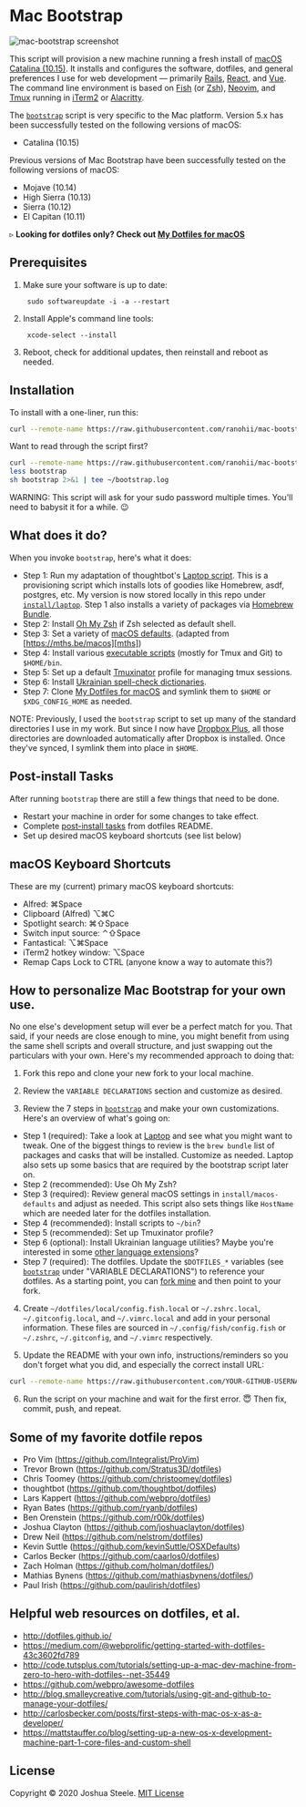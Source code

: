 # Mac Bootstrap

![mac-bootstrap screenshot][screenshot]

This script will provision a new machine running a fresh install of [macOS Catalina (10.15)][catalina]. It installs and configures the software, dotfiles, and general preferences I use for web development — primarily [Rails][rails], [React][react], and [Vue][vue]. The command line environment is based on [Fish][fish] (or [Zsh][zsh]), [Neovim][neovim], and [Tmux][tmux] running in [iTerm2][iterm2] or [Alacritty][alacritty].

The [`bootstrap`][bootstrap] script is very specific to the Mac platform. Version 5.x has been successfully tested on the following versions of macOS:

* Catalina (10.15)

Previous versions of Mac Bootstrap have been successfully tested on the following versions of macOS:

* Mojave (10.14)
* High Sierra (10.13)
* Sierra (10.12)
* El Capitan (10.11)

&#9657; **Looking for dotfiles only? Check out [My Dotfiles for macOS](http://jsua.co/dotfiles)**

## Prerequisites

1. Make sure your software is up to date:

        sudo softwareupdate -i -a --restart

1. Install Apple's command line tools:

        xcode-select --install

1. Reboot, check for additional updates, then reinstall and reboot as needed.

## Installation

To install with a one-liner, run this:

```sh
curl --remote-name https://raw.githubusercontent.com/ranohii/mac-bootstrap/master/bootstrap && sh bootstrap 2>&1 | tee ~/bootstrap.log
```

Want to read through the script first?
```sh
curl --remote-name https://raw.githubusercontent.com/ranohii/mac-bootstrap/master/bootstrap
less bootstrap
sh bootstrap 2>&1 | tee ~/bootstrap.log
```

WARNING: This script will ask for your sudo password multiple times. You'll need to babysit it for a while. 😉

## What does it do?

When you invoke `bootstrap`, here's what it does:

* Step 1: Run my adaptation of thoughtbot's [Laptop script][laptop]. This is a provisioning script which installs lots of goodies like Homebrew, asdf, postgres, etc. My version is now stored locally in this repo under [`install/laptop`][my-laptop]. Step 1 also installs a variety of packages via [Homebrew Bundle][brew-bundle].
* Step 2: Install [Oh My Zsh][omz] if Zsh selected as default shell.
* Step 3: Set a variety of [macOS defaults][macos-defaults]. (adapted from [https://mths.be/macos][mths])
* Step 4: Install various [executable scripts][exe-scripts] (mostly for Tmux and Git) to `$HOME/bin`.
* Step 5: Set up a default [Tmuxinator][tmuxinator] profile for managing tmux sessions.
* Step 6: Install [Ukrainian spell-check dictionaries][dictionaries].
* Step 7: Clone [My Dotfiles for macOS][dotfiles] and symlink them to `$HOME` or `$XDG_CONFIG_HOME` as needed.

NOTE: Previously, I used the `bootstrap` script to set up many of the standard directories I use in my work. But since I now have [Dropbox Plus][db-plus], all those directories are downloaded automatically after Dropbox is installed. Once they've synced, I symlink them into place in `$HOME`.

## Post-install Tasks

After running `bootstrap` there are still a few things that need to be done.

* Restart your machine in order for some changes to take effect.
* Complete [post-install tasks][post-install-tasks] from dotfiles README.
* Set up desired macOS keyboard shortcuts (see list below)

## macOS Keyboard Shortcuts

These are my (current) primary macOS keyboard shortcuts:

* Alfred: &#8984;Space
* Clipboard (Alfred) &#8997;&#8984;C
* Spotlight search: &#8984;&#8679;Space
* Switch input source: &#8963;&#8679;Space
* Fantastical: &#8997;&#8984;Space
* iTerm2 hotkey window: &#8997;Space
* Remap Caps Lock to CTRL (anyone know a way to automate this?)

## How to personalize Mac Bootstrap for your own use.

No one else's development setup will ever be a perfect match for you. That said, if your needs are close enough to mine, you might benefit from using the same shell scripts and overall structure, and just swapping out the particulars with your own. Here's my recommended approach to doing that:

1) Fork this repo and clone your new fork to your local machine.

2) Review the `VARIABLE DECLARATIONS` section and customize as desired.

3) Review the 7 steps in [`bootstrap`][bootstrap] and make your own customizations. Here's an overview of what's going on:

* Step 1 (required): Take a look at [Laptop][laptop] and see what you might want to tweak. One of the biggest things to review is the `brew bundle` list of packages and casks that will be installed. Customize as needed. Laptop also sets up some basics that are required by the bootstrap script later on.
* Step 2 (recommended): Use Oh My Zsh?
* Step 3 (required): Review general macOS settings in `install/macos-defaults` and adjust as needed. This script also sets things like `HostName` which are needed later for the dotfiles installation.
* Step 4 (recommended): Install scripts to `~/bin`?
* Step 5 (recommended): Set up Tmuxinator profile?
* Step 6 (optional): Install Ukrainian language utilities? Maybe you're interested in some [other language extensions][lang-extensions]?
* Step 7 (required): The dotfiles. Update the `$DOTFILES_*` variables (see [`bootstrap`][bootstrap] under "VARIABLE DECLARATIONS") to reference your dotfiles. As a starting point, you can [fork mine][dotfiles] and then point to your fork.

4) Create `~/dotfiles/local/config.fish.local` or `~/.zshrc.local`, `~/.gitconfig.local`, and `~/.vimrc.local` and add in your personal information. These files are sourced in `~/.config/fish/config.fish` or `~/.zshrc`, `~/.gitconfig`, and `~/.vimrc`  respectively.

5) Update the README with your own info, instructions/reminders so you don't forget what you did, and especially the correct install URL:

```sh
curl --remote-name https://raw.githubusercontent.com/YOUR-GITHUB-USERNAME/mac-bootstrap/master/bootstrap && sh bootstrap 2>&1 | tee ~/boostrap.log
```

6) Run the script on your machine and wait for the first error. 😇 Then fix, commit, push, and repeat.

## Some of my favorite dotfile repos

* Pro Vim (https://github.com/Integralist/ProVim)
* Trevor Brown (https://github.com/Stratus3D/dotfiles)
* Chris Toomey (https://github.com/christoomey/dotfiles)
* thoughtbot (https://github.com/thoughtbot/dotfiles)
* Lars Kappert (https://github.com/webpro/dotfiles)
* Ryan Bates (https://github.com/ryanb/dotfiles)
* Ben Orenstein (https://github.com/r00k/dotfiles)
* Joshua Clayton (https://github.com/joshuaclayton/dotfiles)
* Drew Neil (https://github.com/nelstrom/dotfiles)
* Kevin Suttle (https://github.com/kevinSuttle/OSXDefaults)
* Carlos Becker (https://github.com/caarlos0/dotfiles)
* Zach Holman (https://github.com/holman/dotfiles/)
* Mathias Bynens (https://github.com/mathiasbynens/dotfiles/)
* Paul Irish (https://github.com/paulirish/dotfiles)

## Helpful web resources on dotfiles, et al.

* http://dotfiles.github.io/
* https://medium.com/@webprolific/getting-started-with-dotfiles-43c3602fd789
* http://code.tutsplus.com/tutorials/setting-up-a-mac-dev-machine-from-zero-to-hero-with-dotfiles--net-35449
* https://github.com/webpro/awesome-dotfiles
* http://blog.smalleycreative.com/tutorials/using-git-and-github-to-manage-your-dotfiles/
* http://carlosbecker.com/posts/first-steps-with-mac-os-x-as-a-developer/
* https://mattstauffer.co/blog/setting-up-a-new-os-x-development-machine-part-1-core-files-and-custom-shell

## License

Copyright &copy; 2020 Joshua Steele. [MIT License](https://github.com/joshukraine/mac-bootstrap/blob/master/LICENSE)

[alacritty]: https://github.com/alacritty/alacritty
[bootstrap]: https://github.com/joshukraine/mac-bootstrap/blob/master/bootstrap
[brew-bundle]: https://github.com/Homebrew/homebrew-bundle#usage
[catalina]: https://www.apple.com/macos/catalina/
[db-plus]: https://db.tt/Kmoif6SG
[dictionaries]: https://extensions.openoffice.org/en/project/ukrainian-dictionary
[dotfiles]: http://jsua.co/dotfiles
[exe-scripts]: https://github.com/joshukraine/mac-bootstrap/tree/master/bin
[fish]: http://fishshell.com/
[iterm2]: https://www.iterm2.com/
[lang-extensions]: http://extensions.services.openoffice.org/en/search?f[0]=field_project_tags%3A157
[laptop]: https://github.com/thoughtbot/laptop
[macos-defaults]: https://github.com/joshukraine/mac-bootstrap/blob/master/install/macos-defaults
[mths]: https://mths.be/macos
[my-laptop]: https://github.com/joshukraine/mac-bootstrap/blob/master/install/laptop
[neovim]: https://neovim.io/
[omz]: http://ohmyz.sh/
[post-install-tasks]: https://github.com/joshukraine/dotfiles#post-install-tasks
[rails]: https://rubyonrails.org/
[react]: https://reactjs.org/
[screenshot]: https://res.cloudinary.com/dnkvsijzu/image/upload/v1584124959/screenshots/mac-bootstrap-mar-2020_pmadrx.png
[stratus3d]: http://stratus3d.com/blog/2015/02/28/sync-iterm2-profile-with-dotfiles-repository/
[tmux]: https://github.com/tmux/tmux/wiki
[tmuxinator]: https://github.com/tmuxinator/tmuxinator
[vue]: https://vuejs.org/
[zsh]: https://www.zsh.org/
